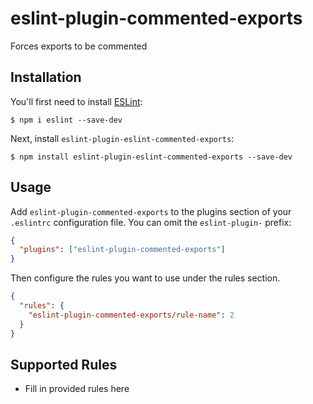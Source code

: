 # eslint-plugin-commented-exports

Forces exports to be commented

## Installation

You'll first need to install [ESLint](http://eslint.org):

```
$ npm i eslint --save-dev
```

Next, install `eslint-plugin-eslint-commented-exports`:

```
$ npm install eslint-plugin-eslint-commented-exports --save-dev
```

## Usage

Add `eslint-plugin-commented-exports` to the plugins section of your `.eslintrc` configuration file. You can omit the `eslint-plugin-` prefix:

```json
{
  "plugins": ["eslint-plugin-commented-exports"]
}
```

Then configure the rules you want to use under the rules section.

```json
{
  "rules": {
    "eslint-plugin-commented-exports/rule-name": 2
  }
}
```

## Supported Rules

- Fill in provided rules here
